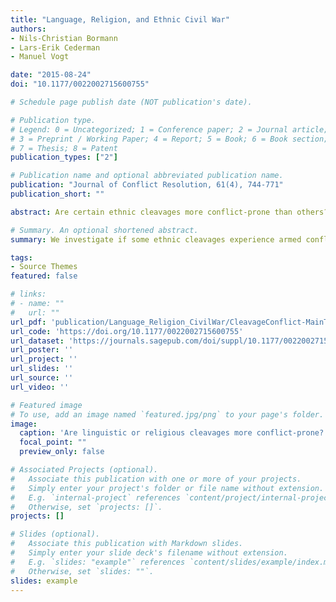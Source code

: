 ```yaml
---
title: "Language, Religion, and Ethnic Civil War"
authors:
- Nils-Christian Bormann
- Lars-Erik Cederman
- Manuel Vogt

date: "2015-08-24"
doi: "10.1177/0022002715600755"

# Schedule page publish date (NOT publication's date).

# Publication type.
# Legend: 0 = Uncategorized; 1 = Conference paper; 2 = Journal article;
# 3 = Preprint / Working Paper; 4 = Report; 5 = Book; 6 = Book section;
# 7 = Thesis; 8 = Patent
publication_types: ["2"]

# Publication name and optional abbreviated publication name.
publication: "Journal of Conflict Resolution, 61(4), 744-771"
publication_short: ""

abstract: Are certain ethnic cleavages more conflict-prone than others? While only few scholars focus on the contents of ethnicity, most of those who do argue that political violence is more likely to occur along religious divisions than linguistic ones. We challenge this claim by analyzing the path from linguistic differences to ethnic civil war along three theoretical steps. (1) the perception of grievances by group members, (2) rebel mobilization, and (3) government accommodation of rebel demands. Our argument is tested with a new data set of ethnic cleavages that records multiple linguistic and religious segments for ethnic groups from 1946 to 2009. Adopting a relational perspective, we assess ethnic differences between potential challengers and the politically dominant group in each country. Our findings indicate that intrastate conflict is more likely within linguistic dyads than among religious ones. Moreover, we find no support for the thesis that Muslim groups are particularly conflict-prone.

# Summary. An optional shortened abstract.
summary: We investigate if some ethnic cleavages experience armed conflict more frequently than others.

tags:
- Source Themes
featured: false

# links:
# - name: ""
#   url: ""
url_pdf: 'publication/Language_Religion_CivilWar/CleavageConflict-MainText.pdf'
url_code: 'https://doi.org/10.1177/0022002715600755'
url_dataset: 'https://journals.sagepub.com/doi/suppl/10.1177/0022002715600755'
url_poster: ''
url_project: ''
url_slides: ''
url_source: ''
url_video: ''

# Featured image
# To use, add an image named `featured.jpg/png` to your page's folder. 
image:
  caption: 'Are linguistic or religious cleavages more conflict-prone?'
  focal_point: ""
  preview_only: false

# Associated Projects (optional).
#   Associate this publication with one or more of your projects.
#   Simply enter your project's folder or file name without extension.
#   E.g. `internal-project` references `content/project/internal-project/index.md`.
#   Otherwise, set `projects: []`.
projects: []

# Slides (optional).
#   Associate this publication with Markdown slides.
#   Simply enter your slide deck's filename without extension.
#   E.g. `slides: "example"` references `content/slides/example/index.md`.
#   Otherwise, set `slides: ""`.
slides: example
---
```


